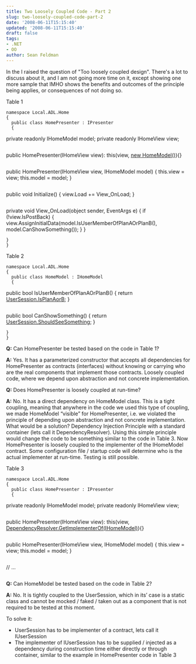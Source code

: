 ```yaml
---
title: Two Loosely Coupled Code - Part 2
slug: two-loosely-coupled-code-part-2
date: '2008-06-11T15:15:40'
updated: '2008-06-11T15:15:40'
draft: false
tags:
- .NET
- OO
author: Sean Feldman
---
```



In the  I raised the question of "Too loosely coupled design". There's a lot to discuss about it, and I am not going more time on it, except showing one more sample that IMHO shows the benefits and outcomes of the principle being applies, or consequences of not doing so.

Table 1

```
namespace Local.ADL.Home
{
  public class HomePresenter : IPresenter
  {
```
<span class="kwrd">private</span> <span class="kwrd">readonly</span> IHomeModel model;
<span class="kwrd">private</span> <span class="kwrd">readonly</span> IHomeView view;
```
```
<span class="kwrd">public</span> HomePresenter(IHomeView view): 
                    <span class="kwrd">this</span>(view, <u><span class="kwrd">new</span> HomeModel()</u>){}
```
```
<span class="kwrd">public</span> HomePresenter(IHomeView view, IHomeModel model)
{
  <span class="kwrd">this</span>.view = view;
  <span class="kwrd">this</span>.model = model;
}
```
```
<span class="kwrd">public</span> <span class="kwrd">void</span> Initialize()
{
  view.Load += View_OnLoad;
}
```
```
<span class="kwrd">private</span> <span class="kwrd">void</span> View_OnLoad(<span class="kwrd">object</span> sender, EventArgs e)
{
  <span class="kwrd">if</span> (!view.IsPostBack)
  {
    view.AssignInitialData(model.IsUserMemberOfPlanAOrPlanB(),
            model.CanShowSomething());
  }
}
```
}
}

```

Table 2

```
namespace Local.ADL.Home
{
  public class HomeModel : IHomeModel
  {
```
<span class="kwrd">public</span> <span class="kwrd">bool</span> IsUserMemberOfPlanAOrPlanB()
{
  <span class="kwrd">return</span> <u>UserSession.IsPlanAorB</u>;
}
```
```
<span class="kwrd">public</span> <span class="kwrd">bool</span> CanShowSomething()
{
  <span class="kwrd">return</span> <u>UserSession.ShouldSeeSomething</u>;
}
```
}
}
```

**Q:** Can HomePresenter be tested based on the code in Table 1?

**A:** Yes. It has a parameterized constructor that accepts all dependencies for HomePresenter as contracts (interfaces) without knowing or carrying who are the real components that implement those contracts. Loosely coupled code, where we depend upon abstraction and not concrete implementation.

**Q:** Does HomePresenter is loosely coupled at run-time?

**A:** No. It has a direct dependency on HomeModel class. This is a tight coupling, meaning that anywhere in the code we used this type of coupling, we made HomeModel “visible” for HomePresenter, i.e. we violated the principle of depending upon abstraction and not concrete implementation. What would be a solution? Dependency Injection Principle with a standard container (lets call it DependencyResolver). Using this simple principle would change the code to be something similar to the code in Table 3. Now HomePresenter is loosely coupled to the implementer of the IHomeModel contract. Some configuration file / startup code will determine who is the actual implementer at run-time. Testing is still possible.

Table 3

```
namespace Local.ADL.Home
{
  public class HomePresenter : IPresenter
  {
```
<span class="kwrd">private</span> <span class="kwrd">readonly</span> IHomeModel model;
<span class="kwrd">private</span> <span class="kwrd">readonly</span> IHomeView view;
```
```
<span class="kwrd">public</span> HomePresenter(IHomeView view): 
   <span class="kwrd">this</span>(view, <u>DependencyResolver.GetImplementerOf(IHomeModel)</u>){}
```
```
<span class="kwrd">public</span> HomePresenter(IHomeView view, IHomeModel model)
{
  <span class="kwrd">this</span>.view = view;
  <span class="kwrd">this</span>.model = model;
}
```
```
<span class="rem">// ...</span>
```

```

**Q:** Can HomeModel be tested based on the code in Table 2?

**A:** No. It is tightly coupled to the UserSession, which in its’ case is a static class and cannot be mocked / faked / taken out as a component that is not required to be tested at this moment.

To solve it:

* UserSession has to be implementer of a contract, lets call it IUserSession
* The implementer of IUserSession has to be supplied / injected as a dependency during construction time either directly or through container, similar to the example in HomePresenter code in Table 3
















